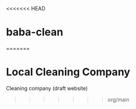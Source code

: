 <<<<<<< HEAD
# baba-clean
=======
# Local Cleaning Company
Cleaning company (draft website)
>>>>>>> org/main
